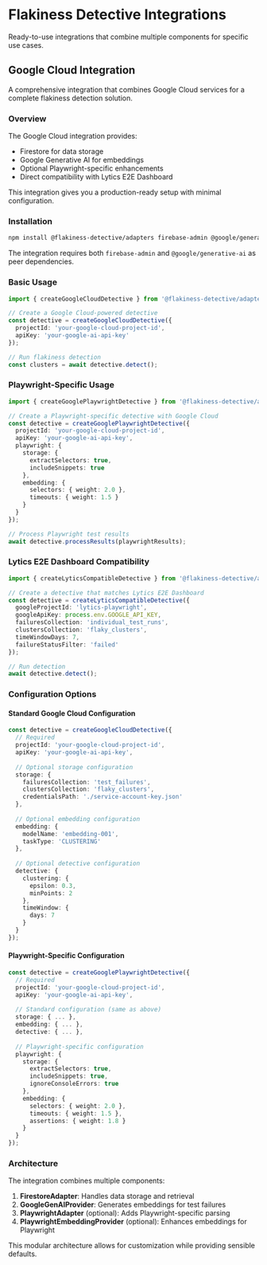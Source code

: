# Flakiness Detective Integrations

Ready-to-use integrations that combine multiple components for specific use cases.

## Google Cloud Integration

A comprehensive integration that combines Google Cloud services for a complete flakiness detection solution.

### Overview

The Google Cloud integration provides:

- Firestore for data storage
- Google Generative AI for embeddings
- Optional Playwright-specific enhancements
- Direct compatibility with Lytics E2E Dashboard

This integration gives you a production-ready setup with minimal configuration.

### Installation

```bash
npm install @flakiness-detective/adapters firebase-admin @google/generative-ai
```

The integration requires both `firebase-admin` and `@google/generative-ai` as peer dependencies.

### Basic Usage

```typescript
import { createGoogleCloudDetective } from '@flakiness-detective/adapters';

// Create a Google Cloud-powered detective
const detective = createGoogleCloudDetective({
  projectId: 'your-google-cloud-project-id',
  apiKey: 'your-google-ai-api-key'
});

// Run flakiness detection
const clusters = await detective.detect();
```

### Playwright-Specific Usage

```typescript
import { createGooglePlaywrightDetective } from '@flakiness-detective/adapters';

// Create a Playwright-specific detective with Google Cloud
const detective = createGooglePlaywrightDetective({
  projectId: 'your-google-cloud-project-id',
  apiKey: 'your-google-ai-api-key',
  playwright: {
    storage: {
      extractSelectors: true,
      includeSnippets: true
    },
    embedding: {
      selectors: { weight: 2.0 },
      timeouts: { weight: 1.5 }
    }
  }
});

// Process Playwright test results
await detective.processResults(playwrightResults);
```

### Lytics E2E Dashboard Compatibility

```typescript
import { createLyticsCompatibleDetective } from '@flakiness-detective/adapters';

// Create a detective that matches Lytics E2E Dashboard
const detective = createLyticsCompatibleDetective({
  googleProjectId: 'lytics-playwright',
  googleApiKey: process.env.GOOGLE_API_KEY,
  failuresCollection: 'individual_test_runs',
  clustersCollection: 'flaky_clusters',
  timeWindowDays: 7,
  failureStatusFilter: 'failed'
});

// Run detection
await detective.detect();
```

### Configuration Options

#### Standard Google Cloud Configuration

```typescript
const detective = createGoogleCloudDetective({
  // Required
  projectId: 'your-google-cloud-project-id',
  apiKey: 'your-google-ai-api-key',
  
  // Optional storage configuration
  storage: {
    failuresCollection: 'test_failures',
    clustersCollection: 'flaky_clusters',
    credentialsPath: './service-account-key.json'
  },
  
  // Optional embedding configuration
  embedding: {
    modelName: 'embedding-001',
    taskType: 'CLUSTERING'
  },
  
  // Optional detective configuration
  detective: {
    clustering: {
      epsilon: 0.3,
      minPoints: 2
    },
    timeWindow: {
      days: 7
    }
  }
});
```

#### Playwright-Specific Configuration

```typescript
const detective = createGooglePlaywrightDetective({
  // Required
  projectId: 'your-google-cloud-project-id',
  apiKey: 'your-google-ai-api-key',
  
  // Standard configuration (same as above)
  storage: { ... },
  embedding: { ... },
  detective: { ... },
  
  // Playwright-specific configuration
  playwright: {
    storage: {
      extractSelectors: true,
      includeSnippets: true,
      ignoreConsoleErrors: true
    },
    embedding: {
      selectors: { weight: 2.0 },
      timeouts: { weight: 1.5 },
      assertions: { weight: 1.8 }
    }
  }
});
```

### Architecture

The integration combines multiple components:

1. **FirestoreAdapter**: Handles data storage and retrieval
2. **GoogleGenAIProvider**: Generates embeddings for test failures
3. **PlaywrightAdapter** (optional): Adds Playwright-specific parsing
4. **PlaywrightEmbeddingProvider** (optional): Enhances embeddings for Playwright

This modular architecture allows for customization while providing sensible defaults.